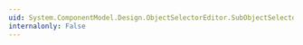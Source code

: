 ```yaml
---
uid: System.ComponentModel.Design.ObjectSelectorEditor.SubObjectSelector
internalonly: False
---
```

